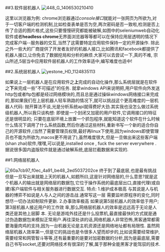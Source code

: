 ##3.软件层机器人
![448_G_1406530210410](https://yqfile.alicdn.com/d0a05dfb3e8128cdc6f86e7de68d3b1ae7fa3367.jpeg)

这里以浏览器为例:
chrome浏览器通过*console接口*就能对一张网页为所欲为,对于一切客户端的检测机制,比如检查表单是否为空,两次密码是否一致啦,检测是否上传了合适的图片格式,这些只要慢慢研究都能被破解,如图中的seleniumweb自动化软件或者**headless chrome**无界面浏览器等等都可以在保持应用层透明的情况下完成客户端--服务器的交互,当然了这需要特定应用软件保持一定的开源操作.
除此之外一些大的厂商提供了开发者友好的机器人接口,比如腾讯和facebook都提供了机器人接口,让你免去了数据挖局和分析的麻烦.大家可以去尝试一下,真的不难,
宗山所述,5层当中应用软件层机器人的工作效率适中,编写难度也适中!

##2.系统层机器人
![yestone_HD_1124835113](https://yqfile.alicdn.com/17ce57782c7a6e2d4eca9f5471dc51a97595d771.jpeg)

如果说上一层机器人是在应用软件之**上**完成的自动化操作,那么系统层就是在软件之**下**来完成一些"不可描述"的任务.
就拿windows API来说明把,用户软件向外发送http包或者ftp包都是经过网络模块的,而且总是通过操纵windows网络接口来完成的,那如果我们在上层机器人轻车熟路的情况下,就可以挑战这个更高难度的一层机器人代码:
抛开算法不谈,光是分析系统api就得费好大劲.其实我也没怎么做过系统级机器人,所以我只谈构想:
即使是一个封闭又加密的用户软件,它调用接口的特征还是很明显的;
只要在底层环境上放置一个抓包程序,就能知道这个软件在什么时候什么情况下调用了什么系统函数,然后你通过这些材料,重新书写一个新的适合你自己的开源软件,(当然了需要管理员权限,最好再linux下使用,因为windows即使管理员也不能为所欲为,macos更不用说了),虽然难度很大,但是一旦做出来这些客户端(shan zhai)软件,嘿嘿,可以说是,installed once , fuck the server everywhere .据说很多国内盗版软件就是通过破解系统,底层拦截数据来实现的.

##1.网络层机器人

![60a7cb97_f0ec_4a91_be48_2ed5037202ce](https://yqfile.alicdn.com/51d07128012d064d241a2451cdc80b6d9d1df907.png)
终于到了最底层,也是最有挑战但是一旦写出来就能上天的机器人,如题所曰,这是针对网络层的,什么意思?就是这个机器人的输出就是网络层的数据包,它位于操作系统的最底层出口,直接代理(或自建)客户端软件与相关服务器进行数据交互.
特点:
1.维护成本极高
  与其说是人与机器的博弈不如说是人与人之间的游击战.通常写这一层
  需要监听原程序的变化,同时想尽一切办法抑制软件更新.
2.办事效率极高
  如果说第5层机器人的效率低于用户;第3层机器人接近用户的工作效 
  率,那么网络层机器人的效率是远远高于无论是人类还是其他上层脚
  本.
无论是游戏外挂还是什么投票机,最直接最快的方式就是通过伪造数据包来模拟正常用户.再往深处讲的话,网络机器人非常恐怖,黑客通常都需要海量肉鸡的支持,因为一台机器无论是主机资源还是网络地址都有局限性.
虽然网络层机器人效率第一,但是它的挑战也是令很多人望而却步的,比如说需要经常维护,需要经常和网管智斗等等,还有最重要的是要对加密数据的分析,因为是最底层,需要自己书写socket,还要对网络技术有很深的了解,属于那种全能黑客才能驾驭的技术.